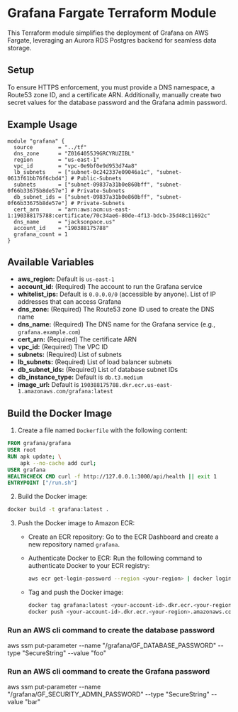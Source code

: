 # Grafana Fargate Terraform Module

This Terraform module simplifies the deployment of Grafana on AWS Fargate, leveraging an Aurora RDS Postgres backend for seamless data storage.

## Setup

To ensure HTTPS enforcement, you must provide a DNS namespace, a Route53 zone ID, and a certificate ARN. Additionally, manually create two secret values for the database password and the Grafana admin password.

## Example Usage

```hcl
module "grafana" {
  source        = "../tf"
  dns_zone      = "Z0164055J9GRCYRUZIBL"
  region        = "us-east-1"
  vpc_id        = "vpc-0e9bf0e9d953d74a8"
  lb_subnets    = ["subnet-0c242337e09046a1c", "subnet-0613f61bb76f6cbd4"] # Public-Subnets
  subnets       = ["subnet-09837a31b0e860bff", "subnet-0f66b33675b8de57e"] # Private-Subnets
  db_subnet_ids = ["subnet-09837a31b0e860bff", "subnet-0f66b33675b8de57e"] # Private-Subnets
  cert_arn      = "arn:aws:acm:us-east-1:190388175788:certificate/70c34ae6-80de-4f13-bdcb-35d48c11692c"
  dns_name      = "jacksonpace.us"
  account_id    = "190388175788"
  grafana_count = 1
}
```

## Available Variables

- **aws_region:** Default is `us-east-1`
- **account_id:** (Required) The account to run the Grafana service
- **whitelist_ips:** Default is `0.0.0.0/0` (accessible by anyone). List of IP addresses that can access Grafana
- **dns_zone:** (Required) The Route53 zone ID used to create the DNS name
- **dns_name:** (Required) The DNS name for the Grafana service (e.g., `grafana.example.com`)
- **cert_arn:** (Required) The certificate ARN
- **vpc_id:** (Required) The VPC ID
- **subnets:** (Required) List of subnets
- **lb_subnets:** (Required) List of load balancer subnets
- **db_subnet_ids:** (Required) List of database subnet IDs
- **db_instance_type:** Default is `db.t3.medium`
- **image_url:** Default is `190388175788.dkr.ecr.us-east-1.amazonaws.com/grafana:latest`

## Build the Docker Image

1. Create a file named `Dockerfile` with the following content:

```Dockerfile
FROM grafana/grafana
USER root
RUN apk update; \
    apk --no-cache add curl;
USER grafana
HEALTHCHECK CMD curl -f http://127.0.0.1:3000/api/health || exit 1
ENTRYPOINT ["/run.sh"]
```

2. Build the Docker image:

```bash
docker build -t grafana:latest .
```

3. Push the Docker image to Amazon ECR:

   - Create an ECR repository:
     Go to the ECR Dashboard and create a new repository named `grafana`.

   - Authenticate Docker to ECR:
     Run the following command to authenticate Docker to your ECR registry:

     ```bash
     aws ecr get-login-password --region <your-region> | docker login --username AWS --password-stdin <your-account-id>.dkr.ecr.<your-region>.amazonaws.com
     ```

   - Tag and push the Docker image:

     ```bash
     docker tag grafana:latest <your-account-id>.dkr.ecr.<your-region>.amazonaws.com/grafana:latest
     docker push <your-account-id>.dkr.ecr.<your-region>.amazonaws.com/grafana:latest
     ```

### Run an AWS cli command to create the database password

aws ssm put-parameter --name "/grafana/GF_DATABASE_PASSWORD" --type "SecureString" --value "foo"

### Run an AWS cli command to create the Grafana password

aws ssm put-parameter --name "/grafana/GF_SECURITY_ADMIN_PASSWORD" --type "SecureString" --value "bar"
